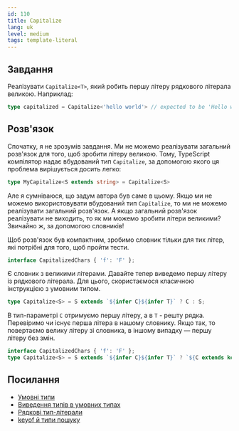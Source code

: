 ```yaml
---
id: 110
title: Capitalize
lang: uk
level: medium
tags: template-literal
---
```


## Завдання

Реалізувати `Capitalize<T>`, який робить першу літеру рядкового літерала великою.
Наприклад:

```typescript
type capitalized = Capitalize<'hello world'> // expected to be 'Hello world'
```

## Розв'язок

Спочатку, я не зрозумів завдання.
Ми не можемо реалізувати загальний розв'язок для того, щоб зробити літеру великою.
Тому, TypeScript компілятор надає вбудований тип `Capitalize`, за допомогою якого ця проблема вирішується досить легко:

```typescript
type MyCapitalize<S extends string> = Capitalize<S>
```

Але я сумніваюся, що задум автора був саме в цьому.
Якщо ми не можемо використовувати вбудований тип `Capitalize`, то ми не можемо реалізувати загальний розв'язок.
А якщо загальний розв'язок реалізувати не виходить, то як ми можемо зробити літери великими?
Звичайно ж, за допомогою словників!

Щоб розв'язок був компактним, зробимо словник тільки для тих літер, які потрібні для того, щоб пройти тести.

```typescript
interface CapitalizedChars { 'f': 'F' };
```

Є словник з великими літерами.
Давайте тепер виведемо першу літеру із рядкового літерала.
Для цього, скористаємося класичною інструкцією з умовним типом.

```typescript
type Capitalize<S> = S extends `${infer C}${infer T}` ? C : S;
```

В тип-параметрі `C` отримуємо першу літеру, а в `T` - решту рядка.
Перевіримо чи існує перша літера в нашому словнику.
Якщо так, то повертаємо велику літеру зі словника, в іншому випадку — першу літеру без змін.

```typescript
interface CapitalizedChars { 'f': 'F' };
type Capitalize<S> = S extends `${infer C}${infer T}` ? `${C extends keyof CapitalizedChars ? CapitalizedChars[C] : C}${T}` : S;
```

## Посилання

- [Умовні типи](https://www.typescriptlang.org/docs/handbook/advanced-types.html#conditional-types)
- [Виведення типів в умовних типах](https://www.typescriptlang.org/docs/handbook/advanced-types.html#type-inference-in-conditional-types)
- [Рядкові тип-літерали](https://www.typescriptlang.org/docs/handbook/release-notes/typescript-4-1.html#template-literal-types)
- [keyof й типи пошуку](https://www.typescriptlang.org/docs/handbook/release-notes/typescript-2-1.html#keyof-and-lookup-types)
